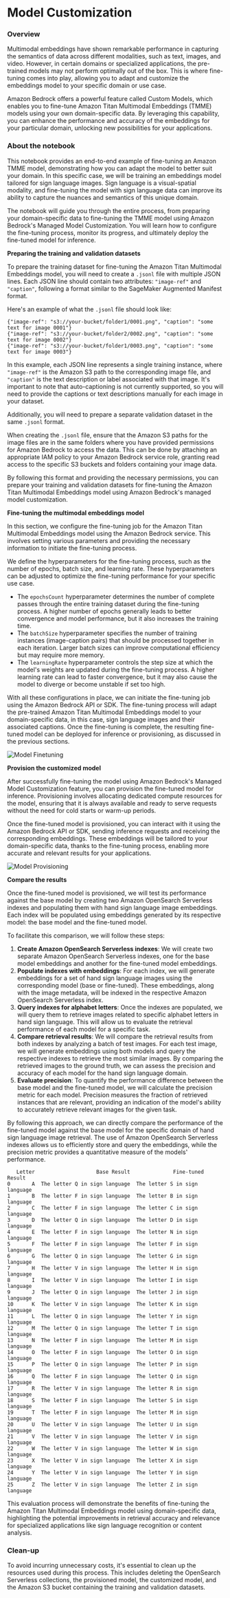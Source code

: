 # Model Customization

### Overview

Multimodal embeddings have shown remarkable performance in capturing the semantics of data across different modalities, such as text, images, and video. However, in certain domains or specialized applications, the pre-trained models may not perform optimally out of the box. This is where fine-tuning comes into play, allowing you to adapt and customize the embeddings model to your specific domain or use case.

Amazon Bedrock offers a powerful feature called Custom Models, which enables you to fine-tune Amazon Titan Multimodal Embeddings (TMME) models using your own domain-specific data. By leveraging this capability, you can enhance the performance and accuracy of the embeddings for your particular domain, unlocking new possibilities for your applications.

### About the notebook

This notebook provides an end-to-end example of fine-tuning an Amazon TMME model, demonstrating how you can adapt the model to better suit your domain. In this specific case, we will be training an embeddings model tailored for sign language images. Sign language is a visual-spatial modality, and fine-tuning the model with sign language data can improve its ability to capture the nuances and semantics of this unique domain.

The notebook will guide you through the entire process, from preparing your domain-specific data to fine-tuning the TMME model using Amazon Bedrock's Managed Model Customization. You will learn how to configure the fine-tuning process, monitor its progress, and ultimately deploy the fine-tuned model for inference.

**Preparing the training and validation datasets**

To prepare the training dataset for fine-tuning the Amazon Titan Multimodal Embeddings model, you will need to create a `.jsonl` file with multiple JSON lines. Each JSON line should contain two attributes: `"image-ref"` and `"caption"`, following a format similar to the SageMaker Augmented Manifest format.

Here's an example of what the `.jsonl` file should look like:

```
{"image-ref": "s3://your-bucket/folder1/0001.png", "caption": "some text for image 0001"}
{"image-ref": "s3://your-bucket/folder2/0002.png", "caption": "some text for image 0002"}
{"image-ref": "s3://your-bucket/folder1/0003.png", "caption": "some text for image 0003"}

```

In this example, each JSON line represents a single training instance, where `"image-ref"` is the Amazon S3 path to the corresponding image file, and `"caption"` is the text description or label associated with that image. It's important to note that auto-captioning is not currently supported, so you will need to provide the captions or text descriptions manually for each image in your dataset.

Additionally, you will need to prepare a separate validation dataset in the same `.jsonl` format.

When creating the `.jsonl` file, ensure that the Amazon S3 paths for the image files are in the same folders where you have provided permissions for Amazon Bedrock to access the data. This can be done by attaching an appropriate IAM policy to your Amazon Bedrock service role, granting read access to the specific S3 buckets and folders containing your image data.

By following this format and providing the necessary permissions, you can prepare your training and validation datasets for fine-tuning the Amazon Titan Multimodal Embeddings model using Amazon Bedrock's managed model customization.

**Fine-tuning the multimodal embeddings model**

In this section, we configure the fine-tuning job for the Amazon Titan Multimodal Embeddings model using the Amazon Bedrock service. This involves setting various parameters and providing the necessary information to initiate the fine-tuning process.

We define the hyperparameters for the fine-tuning process, such as the number of epochs, batch size, and learning rate. These hyperparameters can be adjusted to optimize the fine-tuning performance for your specific use case.

- The `epochsCount` hyperparameter determines the number of complete passes through the entire training dataset during the fine-tuning process. A higher number of epochs generally leads to better convergence and model performance, but it also increases the training time.
- The `batchSize` hyperparameter specifies the number of training instances (image-caption pairs) that should be processed together in each iteration. Larger batch sizes can improve computational efficiency but may require more memory.
- The `learningRate` hyperparameter controls the step size at which the model's weights are updated during the fine-tuning process. A higher learning rate can lead to faster convergence, but it may also cause the model to diverge or become unstable if set too high.

With all these configurations in place, we can initiate the fine-tuning job using the Amazon Bedrock API or SDK. The fine-tuning process will adapt the pre-trained Amazon Titan Multimodal Embeddings model to your domain-specific data, in this case, sign language images and their associated captions. Once the fine-tuning is complete, the resulting fine-tuned model can be deployed for inference or provisioning, as discussed in the previous sections.

![Model Finetuning](../src/images/mmw-13.png)

**Provision the customized model**

After successfully fine-tuning the model using Amazon Bedrock's Managed Model Customization feature, you can provision the fine-tuned model for inference. Provisioning involves allocating dedicated compute resources for the model, ensuring that it is always available and ready to serve requests without the need for cold starts or warm-up periods.

Once the fine-tuned model is provisioned, you can interact with it using the Amazon Bedrock API or SDK, sending inference requests and receiving the corresponding embeddings. These embeddings will be tailored to your domain-specific data, thanks to the fine-tuning process, enabling more accurate and relevant results for your applications.

![Model Provisioning](../src/images/mmw-14.png)

**Compare the results**

Once the fine-tuned model is provisioned, we will test its performance against the base model by creating two Amazon OpenSearch Serverless indexes and populating them with hand sign language image embeddings. Each index will be populated using embeddings generated by its respective model: the base model and the fine-tuned model.

To facilitate this comparison, we will follow these steps:

1. **Create Amazon OpenSearch Serverless indexes**: We will create two separate Amazon OpenSearch Serverless indexes, one for the base model embeddings and another for the fine-tuned model embeddings.
2. **Populate indexes with embeddings**: For each index, we will generate embeddings for a set of hand sign language images using the corresponding model (base or fine-tuned). These embeddings, along with the image metadata, will be indexed in the respective Amazon OpenSearch Serverless index.
3. **Query indexes for alphabet letters**: Once the indexes are populated, we will query them to retrieve images related to specific alphabet letters in hand sign language. This will allow us to evaluate the retrieval performance of each model for a specific task.
4. **Compare retrieval results**: We will compare the retrieval results from both indexes by analyzing a batch of test images. For each test image, we will generate embeddings using both models and query the respective indexes to retrieve the most similar images. By comparing the retrieved images to the ground truth, we can assess the precision and accuracy of each model for the hand sign language domain.
5. **Evaluate precision**: To quantify the performance difference between the base model and the fine-tuned model, we will calculate the precision metric for each model. Precision measures the fraction of retrieved instances that are relevant, providing an indication of the model's ability to accurately retrieve relevant images for the given task.

By following this approach, we can directly compare the performance of the fine-tuned model against the base model for the specific domain of hand sign language image retrieval. The use of Amazon OpenSearch Serverless indexes allows us to efficiently store and query the embeddings, while the precision metric provides a quantitative measure of the models' performance.

```
   Letter                    Base Result              Fine-tuned Result
0       A  The letter Q in sign language  The letter S in sign language
1       B  The letter F in sign language  The letter B in sign language
2       C  The letter F in sign language  The letter C in sign language
3       D  The letter Q in sign language  The letter D in sign language
4       E  The letter F in sign language  The letter N in sign language
5       F  The letter F in sign language  The letter F in sign language
6       G  The letter Q in sign language  The letter G in sign language
7       H  The letter V in sign language  The letter H in sign language
8       I  The letter V in sign language  The letter I in sign language
9       J  The letter Q in sign language  The letter J in sign language
10      K  The letter V in sign language  The letter K in sign language
11      L  The letter Q in sign language  The letter Y in sign language
12      M  The letter Q in sign language  The letter T in sign language
13      N  The letter F in sign language  The letter M in sign language
14      O  The letter F in sign language  The letter O in sign language
15      P  The letter Q in sign language  The letter P in sign language
16      Q  The letter F in sign language  The letter Q in sign language
17      R  The letter V in sign language  The letter R in sign language
18      S  The letter F in sign language  The letter S in sign language
19      T  The letter F in sign language  The letter M in sign language
20      U  The letter V in sign language  The letter U in sign language
21      V  The letter V in sign language  The letter V in sign language
22      W  The letter V in sign language  The letter W in sign language
23      X  The letter V in sign language  The letter X in sign language
24      Y  The letter V in sign language  The letter Y in sign language
25      Z  The letter V in sign language  The letter Z in sign language
```

This evaluation process will demonstrate the benefits of fine-tuning the Amazon Titan Multimodal Embeddings model using domain-specific data, highlighting the potential improvements in retrieval accuracy and relevance for specialized applications like sign language recognition or content analysis.

### Clean-up

To avoid incurring unnecessary costs, it's essential to clean up the resources used during this process. This includes deleting the OpenSearch Serverless collections, the provisioned model, the customized model, and the Amazon S3 bucket containing the training and validation datasets.